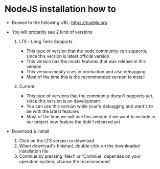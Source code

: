 # NodeJS installation how to

-   Browse to the following URL: https://nodejs.org
-   You will probably see 2 kind of versions

    1. LTS - Long Term Supports

        - This type of version that the node community can supports, since this version is latest official version
        - This version has the mosts features that was release in this version
        - This version mostly uses in production and also debugging
        - Most of the time this is the recommended version to install

    2. Current
        - This type of versions that the community doesn't supports yet, since this version is on development
        - You can use this version while your'e debugging and want's to be with the latest features
        - Most of the time we will use this version if we want to include in our project new feature the didn't released yet

-   Download & install
    1. Click on the LTS version to download
    2. When download's finished, double click on the downloaded installation file
    3. Continue by pressing 'Next' or 'Continue' dependes on your operation system, choose the recommended
